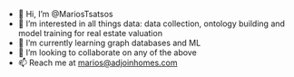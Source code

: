 - 👋 Hi, I’m @MariosTsatsos
- 👀 I’m interested in all things data: data collection, ontology building and model training for real estate valuation
- 🌱 I’m currently learning graph databases and ML
- 💞️ I’m looking to collaborate on any of the above
- 📫 Reach me at marios@adjoinhomes.com

<!---
MariosTsatsos/MariosTsatsos is a ✨ special ✨ repository because its `README.md` (this file) appears on your GitHub profile.
You can click the Preview link to take a look at your changes.
--->
